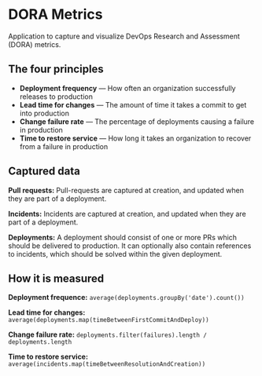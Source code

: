 # DORA Metrics

Application to capture and visualize DevOps Research and Assessment (DORA) metrics.

## The four principles

- **Deployment frequency** — How often an organization successfully releases to production
- **Lead time for changes** — The amount of time it takes a commit to get into production
- **Change failure rate** — The percentage of deployments causing a failure in production
- **Time to restore service** — How long it takes an organization to recover from a failure in production


## Captured data

**Pull requests:**
Pull-requests are captured at creation, and updated when they are part of a deployment.

**Incidents:**
Incidents are captured at creation, and updated when they are part of a deployment.

**Deployments:**
A deployment should consist of one or more PRs which should be delivered to production.
It can optionally also contain references to incidents, which should be solved within the given deployment.



## How it is measured

**Deployment frequence:** `average(deployments.groupBy('date').count())`

**Lead time for changes:** `average(deployments.map(timeBetweenFirstCommitAndDeploy))`

**Change failure rate:** `deployments.filter(failures).length / deployments.length`

**Time to restore service:** `average(incidents.map(timeBetweenResolutionAndCreation))`